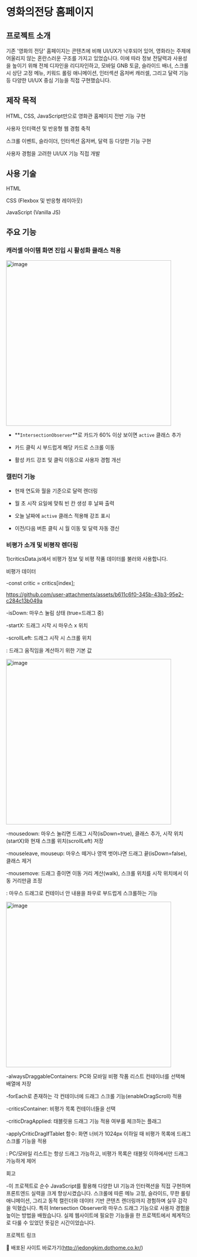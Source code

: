# 영화의전당 홈페이지

## 프로젝트 소개

기존 '영화의 전당' 홈페이지는 콘텐츠에 비해 UI/UX가 낙후되어 있어, 영화라는 주제에 어울리지 않는 혼란스러운 구조를 가지고 있었습니다. 이에 따라 정보 전달력과 사용성을 높이기 위해 전체 디자인을 리디자인하고,
모바일 GNB 토글, 슬라이드 배너, 스크롤 시 상단 고정 메뉴, 키워드 롤링 애니메이션, 인터섹션 옵저버 캐러셀, 그리고 달력 기능 등 다양한 UI/UX 중심 기능을 직접 구현했습니다.

## 제작 목적

HTML, CSS, JavaScript만으로 영화관 홈페이지 전반 기능 구현

사용자 인터랙션 및 반응형 웹 경험 축적

스크롤 이벤트, 슬라이더, 인터섹션 옵저버, 달력 등 다양한 기능 구현

사용자 경험을 고려한 UI/UX 기능 직접 개발

## 사용 기술

HTML

CSS (Flexbox 및 반응형 레이아웃)

JavaScript (Vanilla JS)

## 주요 기능

### 캐러셀 아이템 화면 진입 시 활성화 클래스 적용

<img width="450" height="450" alt="image" src="https://github.com/user-attachments/assets/d2aaf561-c558-4cc2-9685-7869d9969ecb" />


- **`IntersectionObserver`**로 카드가 60% 이상 보이면 `active` 클래스 추가

- 카드 클릭 시 부드럽게 해당 카드로 스크롤 이동

- 활성 카드 강조 및 클릭 이동으로 사용자 경험 개선



### 캘린더 기능



- 현재 연도와 월을 기준으로 달력 렌더링
 
- 월 초 시작 요일에 맞춰 빈 칸 생성 후 날짜 출력
 
- 오늘 날짜에 `active` 클래스 적용해 강조 표시
  
- 이전/다음 버튼 클릭 시 월 이동 및 달력 자동 갱신
  

### 비평가 소개 및 비평작 렌더링

1)criticsData.js에서 비평가 정보 및 비평 작품 데이터를 불러와 사용합니다. 

비평가 데이터 

-const critic = critics[index];


https://github.com/user-attachments/assets/b611c6f0-345b-43b3-95e2-c284c13b049a



-isDown: 마우스 눌림 상태 (true=드래그 중)

-startX: 드래그 시작 시 마우스 x 위치

-scrollLeft: 드래그 시작 시 스크롤 위치

: 드래그 움직임을 계산하기 위한 기본 값

<img width="450" height="450" alt="image" src="https://github.com/user-attachments/assets/6c76da87-10c1-4289-a09b-ca304488ecd2" />

-mousedown: 마우스 눌리면 드래그 시작(isDown=true), 클래스 추가, 시작 위치(startX)와 현재 스크롤 위치(scrollLeft) 저장

-mouseleave, mouseup: 마우스 떼거나 영역 벗어나면 드래그 끝(isDown=false), 클래스 제거

-mousemove: 드래그 중이면 이동 거리 계산(walk), 스크롤 위치를 시작 위치에서 이동 거리만큼 조정

: 마우스 드래그로 컨테이너 안 내용을 좌우로 부드럽게 스크롤하는 기능

<img width="450" height="450" alt="image" src="https://github.com/user-attachments/assets/c95c8f57-9f2f-4c16-827c-b1f1edf4047c" />

-alwaysDraggableContainers: PC와 모바일 비평 작품 리스트 컨테이너를 선택해 배열에 저장

-forEach로 존재하는 각 컨테이너에 드래그 스크롤 기능(enableDragScroll) 적용

-criticsContainer: 비평가 목록 컨테이너들을 선택

-criticDragApplied: 태블릿용 드래그 기능 적용 여부를 체크하는 플래그

-applyCriticDragIfTablet 함수: 화면 너비가 1024px 이하일 때 비평가 목록에 드래그 스크롤 기능을 적용


: PC/모바일 리스트는 항상 드래그 가능하고, 비평가 목록은 태블릿 이하에서만 드래그 가능하게 제어

회고

-이 프로젝트로 순수 JavaScript를 활용해 다양한 UI 기능과 인터랙션을 직접 구현하며 프론트엔드 실력을 크게 향상시켰습니다. 스크롤에 따른 메뉴 고정, 슬라이드, 무한 롤링 애니메이션, 그리고 동적 캘린더와 데이터 기반 콘텐츠 렌더링까지 경험하며 실무 감각을 익혔습니다. 특히 Intersection Observer와 마우스 드래그 기능으로 사용자 경험을 높이는 방법을 배웠습니다. 실제 웹사이트에 필요한 기능들을 한 프로젝트에서 체계적으로 다룰 수 있었던 뜻깊은 시간이었습니다.

프로젝트 링크

🔗 배포된 사이트 바로가기(http://jedongkim.dothome.co.kr/)
